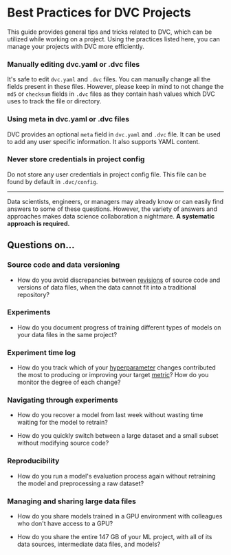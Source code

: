 # Best Practices for DVC Projects

This guide provides general tips and tricks related to DVC, which can be
utilized while working on a project. Using the practices listed here, you can
manage your projects with DVC more efficiently.

### Manually editing dvc.yaml or .dvc files

It's safe to edit `dvc.yaml` and `.dvc` files. You can manually change all the
fields present in these files. However, please keep in mind to not change the
`md5` or `checksum` fields in `.dvc` files as they contain hash values which DVC
uses to track the file or directory.

### Using meta in dvc.yaml or .dvc files

DVC provides an optional `meta` field in `dvc.yaml` and `.dvc` file. It can be
used to add any user specific information. It also supports YAML content.

### Never store credentials in project config

Do not store any user credentials in project config file. This file can be found
by default in `.dvc/config`.

---

Data scientists, engineers, or managers may already know or can easily find
answers to some of these questions. However, the variety of answers and
approaches makes data science collaboration a nightmare. **A systematic approach
is required.**

## Questions on...

### Source code and data versioning

- How do you avoid discrepancies between
  [revisions](https://git-scm.com/docs/revisions) of source code and versions of
  data files, when the data cannot fit into a traditional repository?

### Experiments

- How do you document progress of training different types of models on your
  data files in the same project?

### Experiment time log

- How do you track which of your
  [hyperparameter](<https://en.wikipedia.org/wiki/Hyperparameter_(machine_learning)>)
  changes contributed the most to producing or improving your target
  [metric](/doc/command-reference/metrics)? How do you monitor the degree of
  each change?

### Navigating through experiments

- How do you recover a model from last week without wasting time waiting for the
  model to retrain?

- How do you quickly switch between a large dataset and a small subset without
  modifying source code?

### Reproducibility

- How do you run a model's evaluation process again without retraining the model
  and preprocessing a raw dataset?

### Managing and sharing large data files

- How do you share models trained in a GPU environment with colleagues who don't
  have access to a GPU?

- How do you share the entire 147 GB of your ML project, with all of its data
  sources, intermediate data files, and models?
